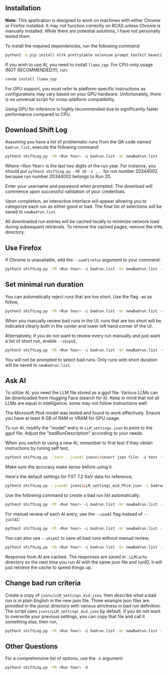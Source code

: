 ## Installation

**Note:** This application is designed to work on machines with either Chrome or Firefox installed. It may not function correctly on RCAS unless Chrome is manually installed. While there are potential solutions, I have not personally tested them.

To install the required dependencies, run the following command:

```bash
python3 -m pip install nltk prettytable selenium prompt_toolkit beautifulsoup4 pyfiglet chromedriver_autoinstaller tqdm
```

If you wish to use AI, you need to install `llama_cpp`. For CPU-only usage (NOT RECOMMENDED!!!), run:

```bash
conda install llama_cpp
```

For GPU support, you must refer to platform-specific instructions as configurations may vary based on your GPU hardware. Unfortunately, there is no universal script for cross-platform compatibility.

Using GPU for inference is highly recommended due to significantly faster performance compared to CPU.

## Download Shift Log

Assuming you have a list of problematic runs from the QA code named `badrun.list`, execute the following command:

```bash
python3 shiftLog.py -YR <Run Year> -i badrun.list -br newBadrun.list
```

Where \<Run Year\> is the last two digits of the run year. For instance, you should put `python3 shiftLog.py -YR 20 -i ...` for run number 20344002 because run number 20344002 belongs to Run 20. 

Enter your username and password when prompted. The download will commence upon successful validation of your credentials.

Upon completion, an interactive interface will appear allowing you to categorize each run as either good or bad. The final list of selections will be saved to `newBadrun.list`.

All downloaded run entries will be cached locally to minimize network load during subsequent retrievals. To remove the cached pages, remove the `HTML` directory. 

## Use Firefox

If Chrome is unavailable, add the `--useFirefox` argument to your command:

```bash
python3 shiftLog.py -YR <Run Year> -i badrun.list -br newBadrun.list --useFirefox
```

## Set minimal run duration

You can automatically reject runs that are too short. Use the flag `-md` as follow,

```bash
python3 shiftLog.py -YR <Run Year> -i badrun.list -br newBadrun.list -md <minimum duration in seconds>
```

When you manually review bad runs in the UI, runs that are too short will be indicated clearly both in the center and lower left hand corner of the UI.

Alternatively, if you do not want to review every run manually and just want a list of short run, enable `--skipUI`,

```bash
python3 shiftLog.py -YR <Run Year> -i badrun.list -br newBadrun.list -md <minimum duration in seconds> --skipUI
```

You will not be prompted to select bad runs. Only runs with short duration will be saved to `newBadrun.list`.


## Ask AI

To utilize AI, you need the LLM file stored as a gguf file. Various LLMs can be downloaded from Hugging Face (search for it). Keep in mind that not all LLMs are equal in intelligence; some may not follow instructions well.

The Microsoft Phi4 model was tested and found to work effectively. Ensure you have at least 8 GB of RAM or VRAM for GPU usage.

To run AI, modify the "model" entry in `LLM_settings.json` to point to the gguf file. Adjust the "badRunDescription" according to your needs.

When you switch to using a new AI, remember to first test if they obtain instructions by runing self test,

```bash
python3 shiftLog.py --test --jsonAI jsons\<insert json file> -i test -YR 0 --useAI -md 0 --skipUI
```

Make sure the accuracy make sense before using it.

Here's the default settings for FXT 7.2 GeV data for reference,

```bash
python3 shiftLog.py --jsonAI jsons\LLM_settings_mid_Phi4.json -i badrun_7.2GeV.list -YR 20 --useAI -md 120 --skipUI
```

Use the following command to create a bad run list automatically:

```bash
python3 shiftLog.py -YR <Run Year> -i badrun.list -br newBadrun.list --useAI
```

For manual review of each AI entry, use the `--useAI` flag instead of `--justAI`:

```bash
python3 shiftLog.py -YR <Run Year> -i badrun.list -br newBadrun.list --useAI 
```

You can also use `--skipUI` to save all bad runs without manual review,

```bash
python3 shiftLog.py -YR <Run Year> -i badrun.list -br newBadrun.list --useAI --skipUI
```

Response from AI are cached. The responses are saved in `.LLMCache` directory so the next time you run AI with the same json file and runID, it will just retrieve the cache to speed things up.

## Change bad run criteria

Create a copy of `jsons/LLM_settings_mid.json`, then describe what a bad run is in plain English in the new json file. Three example json files are provided in the jsons\ directory with various strictness in bad run definition. The script uses `jsons/LLM_settings_mid.json` by default. If you do not want to overwrite your previous settings, you can copy that file and call it something else, then run,

```bash
python3 shiftLog.py -YR <Run Year> -i badrun.list -br newBadrun.list --useAI --jsonAI <the new json filename>
```

## Other Questions

For a comprehensive list of options, use the `-h` argument:

```bash
python3 shiftLog.py -YR <Run Year> -h
```
